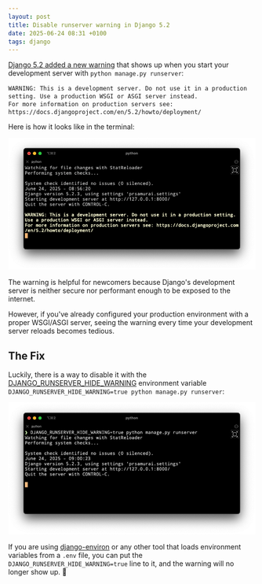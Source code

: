 ```yaml
---
layout: post
title: Disable runserver warning in Django 5.2
date: 2025-06-24 08:31 +0100
tags: django
---
```


[Django 5.2 added a new warning](https://docs.djangoproject.com/en/5.2/releases/5.2/#management-commands) that shows up when you start your development server with `python manage.py runserver`:

```
WARNING: This is a development server. Do not use it in a production setting. Use a production WSGI or ASGI server instead.
For more information on production servers see: https://docs.djangoproject.com/en/5.2/howto/deployment/
```

Here is how it looks like in the terminal:

![Warning in the terminal](/assets/pics/django-5-2-warning.png)

The warning is helpful for newcomers because Django's development server is neither secure nor performant enough to be exposed to the internet.

However, if you've already configured your production environment with a proper WSGI/ASGI server, seeing the warning every time your development server reloads becomes tedious.

## The Fix

Luckily, there is a way to disable it with the [DJANGO_RUNSERVER_HIDE_WARNING](https://docs.djangoproject.com/en/5.2/ref/django-admin/#envvar-DJANGO_RUNSERVER_HIDE_WARNING) environment variable `DJANGO_RUNSERVER_HIDE_WARNING=true python manage.py runserver`:

![Warning in the terminal fixed](/assets/pics/django-5-2-warning-fixed.png)

If you are using [django-environ](https://django-environ.readthedocs.io/en/latest/) or any other tool that loads environment variables from a `.env` file, you can put the `DJANGO_RUNSERVER_HIDE_WARNING=true` line to it, and the warning will no longer show up. 🎉


